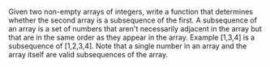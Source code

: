 Given two non-empty arrays of integers, write a function that determines whether the second array is a subsequence of the first. 
A subsequence of an array is a set of numbers that aren't necessarily adjacent in the array but that are in the same order as they appear in the array. 
Example
[1,3,4] is a subsequence of [1,2,3,4]. 
Note that a single number in an array and the array itself are valid subsequences of the array.